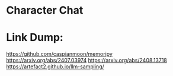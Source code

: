 # Character Chat


# Link Dump:
https://github.com/caspianmoon/memoripy
https://arxiv.org/abs/2407.03974
https://arxiv.org/abs/2408.13718
https://artefact2.github.io/llm-sampling/





